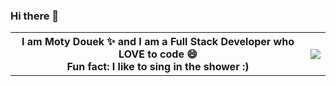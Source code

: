 ### Hi there 👋

<!--
**MotyDouek/MotyDouek** is a ✨ _special_ ✨ repository because its `README.md` (this file) appears on your GitHub profile.

Here are some ideas to get you started:

- 🔭 I’m currently working on ...
- 🌱 I’m currently learning ...
- 👯 I’m looking to collaborate on ...
- 🤔 I’m looking for help with ...
- 💬 Ask me about ...
- 📫 How to reach me: ...
- 😄 Pronouns: ...
- ⚡ Fun fact: ...
-->
<table>
  <th>
I am Moty Douek ✨ and I am a Full Stack Developer who LOVE to code 😄
<br>
Fun fact: I like to sing in the shower :)

<th>
  
![](https://media.giphy.com/media/2wcnv9rQzfTb2/giphy.gif)

</table>
